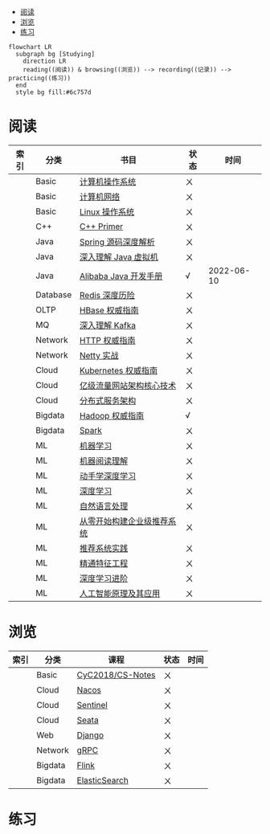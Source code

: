 <!-- @import "[TOC]" {cmd="toc" depthFrom=1 depthTo=6 orderedList=false} -->

<!-- code_chunk_output -->

- [阅读](#阅读)
- [浏览](#浏览)
- [练习](#练习)

<!-- /code_chunk_output -->

```mermaid
flowchart LR
  subgraph bg [Studying]
    direction LR
    reading((阅读)) & browsing((浏览)) --> recording((记录)) --> practicing((练习))
  end
  style bg fill:#6c757d
```

# 阅读

| 索引 | 分类     | 书目                                            | 状态 | 时间       |
| ---- | -------- | ----------------------------------------------- | ---- | ---------- |
|      | Basic    | [计算机操作系统](./os/readme.md)                | ㄨ   |            |
|      | Basic    | [计算机网络](./network/readme.md)               | ㄨ   |            |
|      | Basic    | [Linux 操作系统](./linux/readme.md)             | ㄨ   |            |
|      | C++      | [C++ Primer]()                                  | ㄨ   |            |
|      | Java     | [Spring 源码深度解析]()                         | ㄨ   |            |
|      | Java     | [深入理解 Java 虚拟机]()                        | ㄨ   |            |
|      | Java     | [Alibaba Java 开发手册](./dev-manual/readme.md) | √    | 2022-06-10 |
|      | Database | [Redis 深度历险]()                              | ㄨ   |            |
|      | OLTP     | [HBase 权威指南]()                              | ㄨ   |            |
|      | MQ       | [深入理解 Kafka]()                              | ㄨ   |            |
|      | Network  | [HTTP 权威指南](./http/readme.md)               | ㄨ   |            |
|      | Network  | [Netty 实战]()                                  | ㄨ   |            |
|      | Cloud    | [Kubernetes 权威指南]()                         | ㄨ   |            |
|      | Cloud    | [亿级流量网站架构核心技术]()                    | ㄨ   |            |
|      | Cloud    | [分布式服务架构]()                              | ㄨ   |            |
|      | Bigdata  | [Hadoop 权威指南](./hadoop/readme.md)           | √    |            |
|      | Bigdata  | [Spark]()                                       | ㄨ   |            |
|      | ML       | [机器学习]()                                    | ㄨ   |            |
|      | ML       | [机器阅读理解]()                                | ㄨ   |            |
|      | ML       | [动手学深度学习]()                              | ㄨ   |            |
|      | ML       | [深度学习]()                                    | ㄨ   |            |
|      | ML       | [自然语言处理]()                                | ㄨ   |            |
|      | ML       | [从零开始构建企业级推荐系统]()                  | ㄨ   |            |
|      | ML       | [推荐系统实践]()                                | ㄨ   |            |
|      | ML       | [精通特征工程]()                                | ㄨ   |            |
|      | ML       | [深度学习进阶]()                                | ㄨ   |            |
|      | ML       | [人工智能原理及其应用]()                        | ㄨ   |            |

# 浏览

| 索引 | 分类    | 课程                                                   | 状态 | 时间 |
| ---- | ------- | ------------------------------------------------------ | ---- | ---- |
|      | Basic   | [CyC2018/CS-Notes](./cs-note/readme.md)                | ㄨ   |      |
|      | Cloud   | [Nacos](https://nacos.io/zh-cn/docs/architecture.html) | ㄨ   |      |
|      | Cloud   | [Sentinel]()                                           | ㄨ   |      |
|      | Cloud   | [Seata]()                                              | ㄨ   |      |
|      | Web     | [Django]()                                             | ㄨ   |      |
|      | Network | [gRPC]()                                               | ㄨ   |      |
|      | Bigdata | [Flink]()                                              | ㄨ   |      |
|      | Bigdata | [ElasticSearch]()                                      | ㄨ   |      |

# 练习

